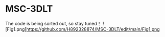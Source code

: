 # MSC-3DLT
The code is being sorted out, so stay tuned！
![Fig1.png]https://github.com/H892328874/MSC-3DLT/edit/main/Fig1.png
